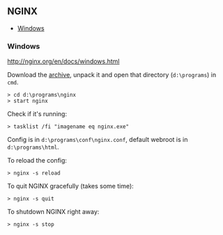 ## NGINX

- [Windows](#windows)

### Windows

http://nginx.org/en/docs/windows.html

Download the [archive](https://nginx.org/en/download.html), unpack it and open that directory (`d:\programs`) in `cmd`.

```
> cd d:\programs\nginx
> start nginx
```

Check if it's running:

```
> tasklist /fi "imagename eq nginx.exe"
```

Config is in `d:\programs\conf\nginx.conf`, default webroot is in `d:\programs\html`.

To reload the config:

```
> nginx -s reload
```

To quit NGINX gracefully (takes some time):

```
> nginx -s quit
```

To shutdown NGINX right away:

```
> nginx -s stop
```
